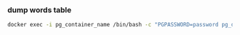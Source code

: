 ### dump words table
```bash
docker exec -i pg_container_name /bin/bash -c "PGPASSWORD=password pg_dump --username muellerdict muellerdict --table public.words --no-owner" > ~/mueller_dict_words.sql
```
